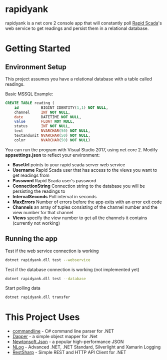 # rapidyank
rapidyank is a net core 2 console app that will constantly poll [Rapid Scada](https://github.com/RapidScada)'s web service to get readings and persist them in a relational database.

# Getting Started

## Environment Setup
This project assumes you have a relational database with a table called readings.

Basic MSSQL Example:
```sql
CREATE TABLE reading (
	id          BIGINT IDENTITY(1,1) NOT NULL,
	channel     INT NOT NULL,
	date        DATETIME NOT NULL,
	value       FLOAT NOT NULL,
	status      INT NOT NULL,
	text        NVARCHAR(50) NOT NULL,
	textandunit NVARCHAR(50) NOT NULL,
	color       NVARCHAR(50) NOT NULL)
```

You can run the program with Visual Studio 2017, using net core 2. Modify **appsettings.json** to reflect your environment:
* **BaseUrl** points to your rapid scada server web service
* **Username** Rapid Scada user that has access to the views you want to get readings from
* **Password** Rapid Scada user's password
* **ConnectionString** Connection string to the database you will be persisting the readings to
* **IntervalSeconds** Poll interval in seconds
* **MaxErrors** Number of errors before the app exits with an error exit code
* **Channels** an array of tuples consisting of the channel number and the view number for that channel
* **Views** specify the view number to get all the channels it contains (currently not working)

## Running the app

Test if the web service connection is working
```bash
dotnet rapidyank.dll test --webservice
```

Test if the database connection is working (not implemented yet)
```bash
dotnet rapidyank.dll test --database
```

Start polling data
```bash
dotnet rapidyank.dll transfer
```

# This Project Uses

* [commandline](https://github.com/commandlineparser/commandline) - C# command line parser for .NET
* [Dapper](https://github.com/StackExchange/Dapper) - a simple object mapper for .Net
* [Newtonsoft.Json](https://github.com/JamesNK/Newtonsoft.Json) - a popular high-performance JSON
* [NLog](https://github.com/NLog/NLog) - Advanced .NET, .NET Standard, Silverlight and Xamarin Logging
* [RestSharp](https://github.com/restsharp/RestSharp) - Simple REST and HTTP API Client for .NET
